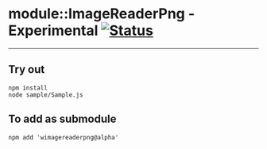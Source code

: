 
# module::ImageReaderPng - Experimental [![Status](https://github.com/Wandalen/wImageReaderPng/workflows/Test/badge.svg)](https://github.com/Wandalen/wImageReaderPng/actions?query=workflow%3ATest)

___

## Try out
```
npm install
node sample/Sample.js
```

## To add as submodule
```
npm add 'wimagereaderpng@alpha'
```

